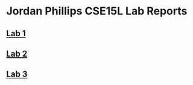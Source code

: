 # Jordan Phillips CSE15L Lab Reports
## [Lab 1](lab-report-1-week-2.md)
## [Lab 2](lab.report-2-week-4.md)
## [Lab 3](lab.report-3-week-6.md)
